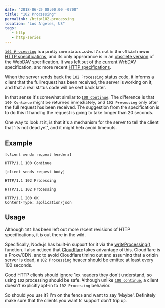 ```yaml
---
date: "2018-06-29 08:00:00 -0700"
title: "102 Processing"
permalink: /http/102-processing
location: "Los Angeles, US"
tags:
   - http
   - http-series
---
```


[`102 Processing`][1] is a pretty rare status code. It's not in the official
newer [HTTP specifications][2], and its only appearance is in an [obsolete
version][3] of the WebDAV specification. It was left out of the [current][4]
WebDAV specification, and more recent [HTTP specifications][7].

When the server sends back the `102 Processing` status code, it informs a
client that the full request has been received, the server is working on it,
and that a real status code will be sent back later.

In that sense it's somewhat similar to [`100 Continue`][5]. The difference is
that `100 Continue` might be returned immediately, and `102 Processing` only
after the full request has been received. The suggestion from the specification
is to do this if handing the request is going to take longer than 20 seconds.

One way to look at it, is that it's a mechanism for the server to tell the
client that 'its not dead yet', and it might help avoid timeouts.

Example
-------

```
[client sends request headers]
```

```http
HTTP/1.1 100 Continue
```

```
[client sends request body]
```

```http
HTTP/1.1 102 Processing
```

```http
HTTP/1.1 102 Processing
```

```http
HTTP/1.1 200 OK
Content-Type: application/json
```

Usage
-----

Although `102` has been left out more recent revisions of HTTP specifications,
it is out there in the wild.

Specifically, Node.js has built-in support for it via the
[writeProcessing()][6] function. I also noticed that [Cloudflare][8] takes
advantage of this. Cloudflare is a Proxy/CDN, and to avoid Cloudflare timing
out and assuming that a origin server is dead, a `102 Processing` header should
be emitted at least every 100 seconds.

Good HTTP clients should ignore 1xx headers they don't understand, so using
`102` processing should be safe. Although unlike [`100 Continue`][5], a client
doesn't explicitly opt-in to `102 Processing` behavior.

So should you use it? I'm on the fence and want to say 'Maybe'. Definitely make
sure that the clients you want to support don't trip up.


[1]: https://tools.ietf.org/html/rfc2518#section-10.1 "102 Processing"
[2]: https://tools.ietf.org/html/rfc7231#section-6.1 "OVerview of Status Codes"
[3]: https://tools.ietf.org/html/rfc2518 "Obsoleted WebDAV specification"
[4]: https://tools.ietf.org/html/rfc4918 "Current WebDAV specification"
[5]: /http/100-continue
[6]: https://nodejs.org/api/http.html#http_response_writeprocessing
[7]: https://tools.ietf.org/html/rfc7231
[8]: https://support.cloudflare.com/hc/en-us/articles/115003013892-1xx-Informational
